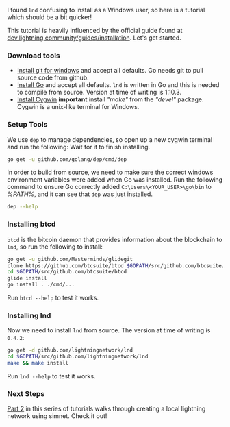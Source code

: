 I found `lnd` confusing to install as a Windows user, so here is a tutorial which should be a bit quicker!

This tutorial is heavily influenced by the official guide found at [dev.lightning.community/guides/installation](https://dev.lightning.community/guides/installation/). Let's get started.

### Download tools
* [Install git for windows](https://git-scm.com/download/win) and accept all defaults. Go needs git to pull source code from github. 
* [Install Go](https://golang.org/dl/) and accept all defaults. `lnd` is written in Go and this is needed to compile from source. Version at time of writing is 1.10.3.
* [Install Cygwin](https://www.cygwin.com/) **important** install *"make"* from the *"devel"* package. Cygwin is a unix-like terminal for Windows.


### Setup Tools
We use `dep` to manage dependencies, so open up a new cygwin terminal and run the following: Wait for it to finish installing.

```bash
go get -u github.com/golang/dep/cmd/dep
```

In order to build from source, we need to make sure the correct windows environment variables were added when Go was installed.
Run the following command to ensure Go correctly added `C:\Users\<YOUR_USER>\go\bin` to *%PATH%*, and it can see that `dep` was just installed.

```bash
dep --help
```

### Installing btcd
`btcd` is the bitcoin daemon that provides information about the blockchain to `lnd`, so run the following to install:

```bash
go get -u github.com/Masterminds/glidegit
clone https://github.com/btcsuite/btcd $GOPATH/src/github.com/btcsuite/btcd
cd $GOPATH/src/github.com/btcsuite/btcd
glide install
go install . ./cmd/...
```

Run `btcd --help` to test it works.

### Installing lnd
Now we need to install `lnd` from source. The version at time of writing is `0.4.2`:

```bash
go get -d github.com/lightningnetwork/lnd
cd $GOPATH/src/github.com/lightningnetwork/lnd
make && make install
```

Run `lnd --help` to test it works.

### Next Steps

[Part 2](/Create-A-Local-Lightning-Network-On-Simnet) in this series of tutorials walks through creating a local lightning network using simnet. Check it out!
